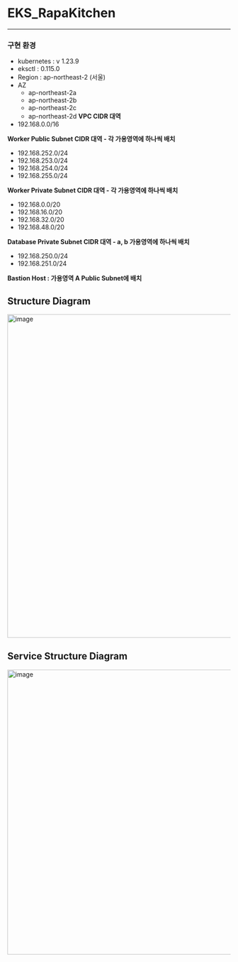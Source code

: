# EKS_RapaKitchen
---
###  구현 환경
- kubernetes : v 1.23.9
- eksctl : 0.115.0
- Region : ap-northeast-2 (서울)   
- AZ
  - ap-northeast-2a
  - ap-northeast-2b
  - ap-northeast-2c
  - ap-northeast-2d 
**VPC CIDR 대역**
- 192.168.0.0/16

**Worker Public Subnet CIDR 대역 - 각 가용영역에 하나씩 배치**
- 192.168.252.0/24
- 192.168.253.0/24
- 192.168.254.0/24
- 192.168.255.0/24

**Worker Private Subnet CIDR 대역  - 각 가용영역에 하나씩 배치**
- 192.168.0.0/20
- 192.168.16.0/20
- 192.168.32.0/20
- 192.168.48.0/20

**Database Private Subnet CIDR 대역 - a, b 가용영역에 하나씩 배치**
- 192.168.250.0/24
- 192.168.251.0/24

**Bastion Host : 가용영역 A Public Subnet에 배치**

##  Structure Diagram
<img width="729" alt="image" src="https://user-images.githubusercontent.com/73453283/197961285-8d03ca90-3955-4455-88a0-2748da050c9f.png">

##  Service Structure Diagram
<img width="642" alt="image" src="https://user-images.githubusercontent.com/73453283/197961395-6b88d4de-26f3-4cf5-81c6-dca9e70dc799.png">

